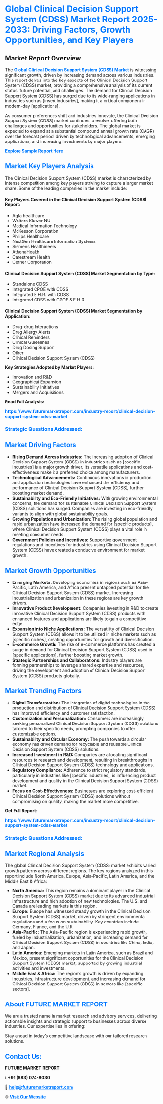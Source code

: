 <h1 style="color: #007BFF;">Global Clinical Decision Support System (CDSS) Market Report 2025-2033: Driving Factors, Growth Opportunities, and Key Players</h1>

<section id="overview">
<h2>Market Report Overview</h2>
<p>The <a href="https://www.futuremarketreport.com/industry-report/clinical-decision-support-system-cdss-market" style="color: #007BFF; text-decoration: none;"><strong>Global Clinical Decision Support System (CDSS) Market</strong></a> is witnessing significant growth, driven by increasing demand across various industries. This report delves into the key aspects of the Clinical Decision Support System (CDSS) market, providing a comprehensive analysis of its current status, future potential, and challenges. The demand for Clinical Decision Support System (CDSS) has surged due to its wide-ranging applications in industries such as [insert industries], making it a critical component in modern-day [applications].</p>
<p>As consumer preferences shift and industries innovate, the Clinical Decision Support System (CDSS) market continues to evolve, offering both challenges and opportunities for stakeholders. The global market is expected to expand at a substantial compound annual growth rate (CAGR) over the forecast period, driven by technological advancements, emerging applications, and increasing investments by major players.</p>
</section>

<section id="overview">
<p><a href="https://www.futuremarketreport.com/request-sample/reportId=122655" style="color: #007BFF; text-decoration: none;"><strong>Explore Sample Report Here</strong></a></p>
</section>

<section id="key-players">
<h2 style="color: #007BFF;">Market Key Players Analysis</h2>
<p>The Clinical Decision Support System (CDSS) market is characterized by intense competition among key players striving to capture a larger market share. Some of the leading companies in the market include:</p>
<h4>Key Players Covered in the Clinical Decision Support System (CDSS) Report:</h4>
<ul><li>Agfa healthcare</li><li>Wolters Kluwer NU</li><li>Medical Information Technology</li><li>McKesson Corporation</li><li>Philips Healthcare</li><li>NextGen Healthcare Information Systems</li><li>Siemens Healthineers</li><li>AthenaHealth</li><li>Carestream Health</li><li>Cerner Corporation</li></ul>
<h4>Clinical Decision Support System (CDSS) Market Segmentation by Type:</h4>
<ul><li>Standalone CDSS</li><li>Integrated CPOE with CDSS</li><li>Integrated E.H.R. with CDSS</li><li>Integrated CDSS with CPOE &amp; E.H.R.</li></ul>

<h4>Clinical Decision Support System (CDSS) Market Segmentation by Application:</h4>
<ul><li>Drug-drug Interactions</li><li>Drug Allergy Alerts</li><li>Clinical Reminders</li><li>Clinical Guidelines</li><li>Drug Dosing Support</li><li>Other</li><li>Clinical Decision Support System (CDSS)</li></ul>
<p><strong>Key Strategies Adopted by Market Players:</strong></p>
<ul>
<li>Innovation and R&D</li>
<li>Geographical Expansion</li>
<li>Sustainability Initiatives</li>
<li>Mergers and Acquisitions</li>
</ul>
</section>

<section>
<p><strong>Read Full Analysis: </strong></p><a href="https://www.futuremarketreport.com/industry-report/clinical-decision-support-system-cdss-market" style="color: #007BFF; text-decoration: none;"><strong>https://www.futuremarketreport.com/industry-report/clinical-decision-support-system-cdss-market</strong></a>
<h3 style="color: #007BFF;">Strategic Questions Addressed:</h3>
</section>

<section id="driving-factors">
<h2 style="color: #007BFF;">Market Driving Factors</h2>
<ul>
<li><strong>Rising Demand Across Industries:</strong> The increasing adoption of Clinical Decision Support System (CDSS) in industries such as [specific industries] is a major growth driver. Its versatile applications and cost-effectiveness make it a preferred choice among manufacturers.</li>
<li><strong>Technological Advancements:</strong> Continuous innovations in production and application technologies have enhanced the efficiency and performance of Clinical Decision Support System (CDSS), further boosting market demand.</li>
<li><strong>Sustainability and Eco-Friendly Initiatives:</strong> With growing environmental concerns, the demand for sustainable Clinical Decision Support System (CDSS) solutions has surged. Companies are investing in eco-friendly variants to align with global sustainability goals.</li>
<li><strong>Growing Population and Urbanization:</strong> The rising global population and rapid urbanization have increased the demand for [specific products], where Clinical Decision Support System (CDSS) plays a vital role in meeting consumer needs.</li>
<li><strong>Government Policies and Incentives:</strong> Supportive government regulations and incentives for industries using Clinical Decision Support System (CDSS) have created a conducive environment for market growth.</li>
</ul>
</section>

<section id="growth-opportunities">
<h2 style="color: #007BFF;">Market Growth Opportunities</h2>
<ul>
<li><strong>Emerging Markets:</strong> Developing economies in regions such as Asia-Pacific, Latin America, and Africa present untapped potential for the Clinical Decision Support System (CDSS) market. Increasing industrialization and urbanization in these regions are key growth drivers.</li>
<li><strong>Innovative Product Development:</strong> Companies investing in R&D to create innovative Clinical Decision Support System (CDSS) products with enhanced features and applications are likely to gain a competitive edge.</li>
<li><strong>Expansion into Niche Applications:</strong> The versatility of Clinical Decision Support System (CDSS) allows it to be utilized in niche markets such as [specific niches], creating opportunities for growth and diversification.</li>
<li><strong>E-commerce Growth:</strong> The rise of e-commerce platforms has created a surge in demand for Clinical Decision Support System (CDSS) used in [specific applications], further boosting market growth.</li>
<li><strong>Strategic Partnerships and Collaborations:</strong> Industry players are forming partnerships to leverage shared expertise and resources, driving the development and adoption of Clinical Decision Support System (CDSS) products globally.</li>
</ul>
</section>

<section id="trending-factors">
<h2 style="color: #007BFF;">Market Trending Factors</h2>
<ul>
<li><strong>Digital Transformation:</strong> The integration of digital technologies in the production and distribution of Clinical Decision Support System (CDSS) has improved efficiency and customer satisfaction.</li>
<li><strong>Customization and Personalization:</strong> Consumers are increasingly seeking personalized Clinical Decision Support System (CDSS) solutions tailored to their specific needs, prompting companies to offer customizable options.</li>
<li><strong>Sustainability and Circular Economy:</strong> The push towards a circular economy has driven demand for recyclable and reusable Clinical Decision Support System (CDSS) solutions.</li>
<li><strong>Increased Investment in R&D:</strong> Companies are allocating significant resources to research and development, resulting in breakthroughs in Clinical Decision Support System (CDSS) technology and applications.</li>
<li><strong>Regulatory Compliance:</strong> Adherence to strict regulatory standards, particularly in industries like [specific industries], is influencing product development and quality in the Clinical Decision Support System (CDSS) market.</li>
<li><strong>Focus on Cost-Effectiveness:</strong> Businesses are exploring cost-efficient Clinical Decision Support System (CDSS) solutions without compromising on quality, making the market more competitive.</li>
</ul>
</section>

<section>
<p><strong>Get Full Report: </strong></p><a href="https://www.futuremarketreport.com/industry-report/clinical-decision-support-system-cdss-market" style="color: #007BFF; text-decoration: none;"><strong>https://www.futuremarketreport.com/industry-report/clinical-decision-support-system-cdss-market</strong></a>
<h3 style="color: #007BFF;">Strategic Questions Addressed:</h3>
</section>


<section id="regional-analysis">
<h2 style="color: #007BFF;">Market Regional Analysis</h2>
<p>The global Clinical Decision Support System (CDSS) market exhibits varied growth patterns across different regions. The key regions analyzed in this report include North America, Europe, Asia-Pacific, Latin America, and the Middle East & Africa:</p>
<ul>
<li><strong>North America:</strong> This region remains a dominant player in the Clinical Decision Support System (CDSS) market due to its advanced industrial infrastructure and high adoption of new technologies. The U.S. and Canada are leading markets in this region.</li>
<li><strong>Europe:</strong> Europe has witnessed steady growth in the Clinical Decision Support System (CDSS) market, driven by stringent environmental regulations and a focus on sustainability. Key countries include Germany, France, and the U.K.</li>
<li><strong>Asia-Pacific:</strong> The Asia-Pacific region is experiencing rapid growth, fueled by industrialization, urbanization, and increasing demand for Clinical Decision Support System (CDSS) in countries like China, India, and Japan.</li>
<li><strong>Latin America:</strong> Emerging markets in Latin America, such as Brazil and Mexico, present significant opportunities for the Clinical Decision Support System (CDSS) market, supported by growing industrial activities and investments.</li>
<li><strong>Middle East & Africa:</strong> The region’s growth is driven by expanding industries, infrastructure development, and increasing demand for Clinical Decision Support System (CDSS) in sectors like [specific sectors].</li>
</ul>
</section>

<footer>
<h2 style="color: #007BFF;">About FUTURE MARKET REPORT</h2>
<p>We are a trusted name in market research and advisory services, delivering actionable insights and strategic support to businesses across diverse industries. Our expertise lies in offering:</p>

<p>Stay ahead in today’s competitive landscape with our tailored research solutions.</p>

<h2 style="color: #007BFF;">Contact Us:</h2>
<p><strong>FUTURE MARKET REPORT</strong></p>
<p>📞 <strong>+91 (883) 074-8030</strong></p>
<p>📧 <strong><a href="mailto:help@futuremarketreport.com" style="color: #007BFF;">help@futuremarketreport.com</a></strong></p>
<p>🌐 <strong><a href="https://www.futuremarketreport.com/" style="color: #007BFF;">Visit Our Website</a></strong></p>
</footer>
